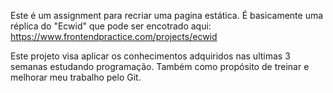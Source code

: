Este é um assignment para recriar uma pagina estática. É basicamente uma réplica do "Ecwid" que pode ser encotrado
aqui:  https://www.frontendpractice.com/projects/ecwid

Este projeto visa aplicar os conhecimentos adquiridos nas ultimas 3 semanas estudando programação. Também como propósito
de treinar e melhorar meu trabalho pelo Git.